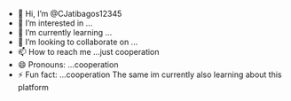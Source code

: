 - 👋 Hi, I’m @CJatibagos12345
- 👀 I’m interested in ...
- 🌱 I’m currently learning ...
- 💞️ I’m looking to collaborate on ...
- 📫 How to reach me ...just cooperation
- 😄 Pronouns: ...cooperation
- ⚡ Fun fact: ...cooperation
The same im currently also learning about this platform

<!---
CJatibagos12345/CJatibagos12345 is a ✨ special ✨ repository because its `README.md` (this file) appears on your GitHub profile.
You can click the Preview link to take a look at your changes.
--->
